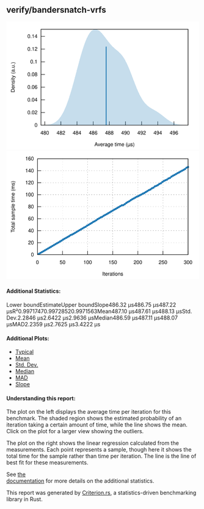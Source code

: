 ## verify/bandersnatch-vrfs

[![PDF of Slope](pdf_small.svg)](pdf.svg)[![Regression](regression_small.svg)](regression.svg)

#### Additional Statistics:

Lower boundEstimateUpper boundSlope486.32 µs486.75 µs487.22 µsR²0.99717470.99728520.9971563Mean487.10 µs487.61 µs488.13 µsStd. Dev.2.2846 µs2.6422 µs2.9636 µsMedian486.59 µs487.11 µs488.07 µsMAD2.2359 µs2.7625 µs3.4222 µs

#### Additional Plots:

- [Typical](typical.svg)
- [Mean](mean.svg)
- [Std. Dev.](SD.svg)
- [Median](median.svg)
- [MAD](MAD.svg)
- [Slope](slope.svg)

#### Understanding this report:

The plot on the left displays the average time per iteration for this benchmark. The shaded region
shows the estimated probability of an iteration taking a certain amount of time, while the line
shows the mean. Click on the plot for a larger view showing the outliers.

The plot on the right shows the linear regression calculated from the measurements. Each point
represents a sample, though here it shows the total time for the sample rather than time per
iteration. The line is the line of best fit for these measurements.

See [the\
documentation](https://bheisler.github.io/criterion.rs/book/user_guide/command_line_output.md#additional-statistics) for more details on the additional statistics.

This report was generated by
[Criterion.rs](https://github.com/bheisler/criterion.rs), a statistics-driven benchmarking
library in Rust.

